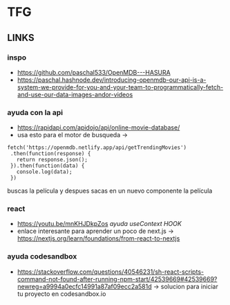 # TFG

## LINKS

### inspo
 * https://github.com/paschal533/OpenMDB---HASURA  
 * https://paschal.hashnode.dev/introducing-openmdb-our-api-is-a-system-we-provide-for-you-and-your-team-to-programmatically-fetch-and-use-our-data-images-andor-videos  
### ayuda con la api  
 * https://rapidapi.com/apidojo/api/online-movie-database/
 * usa esto para el motor de busqueda ->
 ```
 fetch('https://openmdb.netlify.app/api/getTrendingMovies')
  .then(function(response) {
    return response.json();
  }).then(function(data) {
    console.log(data);
  })
 ```
 buscas la película y despues sacas en un nuevo componente la película
### react
 * https://youtu.be/mnKHJDkpZos *ayuda useContext HOOK*
 * enlace interesante para aprender un poco de next.js -> https://nextjs.org/learn/foundations/from-react-to-nextjs 
 
### ayuda codesandbox
 * https://stackoverflow.com/questions/40546231/sh-react-scripts-command-not-found-after-running-npm-start/42539669#42539669?newreg=a9994a0ecfc14991a87af09ecc2a581d -> solucion para iniciar tu proyecto en codesandbox.io 